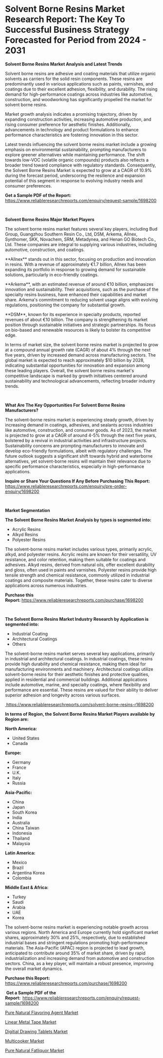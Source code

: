 <p><h1>Solvent Borne Resins Market Research Report: The Key To Successful Business Strategy Forecasted for Period from 2024 - 2031</h1></p><p><strong>Solvent Borne Resins Market Analysis and Latest Trends</strong></p>
<p><p>Solvent borne resins are adhesive and coating materials that utilize organic solvents as carriers for the solid resin components. These resins are predominantly used in various applications such as paints, varnishes, and coatings due to their excellent adhesion, flexibility, and durability. The rising demand for high-performance coatings across industries like automotive, construction, and woodworking has significantly propelled the market for solvent borne resins.</p><p>Market growth analysis indicates a promising trajectory, driven by expanding construction activities, increasing automotive production, and rising consumer preference for aesthetic finishes. Additionally, advancements in technology and product formulations to enhance performance characteristics are fostering innovation in this sector. </p><p>Latest trends influencing the solvent borne resins market include a growing emphasis on environmental sustainability, prompting manufacturers to explore greener alternatives while maintaining performance. The shift towards low-VOC (volatile organic compounds) products also reflects a broader trend toward compliance with regulatory standards. Consequently, the Solvent Borne Resins Market is expected to grow at a CAGR of 10.9% during the forecast period, underscoring the resilience and expansion potential of this segment in response to evolving industry needs and consumer preferences.</p></p>
<p><strong>Get a Sample PDF of the Report:&nbsp;</strong> <a href="https://www.reliableresearchreports.com/enquiry/request-sample/1698200?utm_campaign=28&utm_medium=2&utm_source=Github&utm_content=ia&utm_term=04102024&utm_id=solvent-borne-resins">https://www.reliableresearchreports.com/enquiry/request-sample/1698200</a></p>
<p>&nbsp;</p>
<p><strong>Solvent Borne Resins Major Market Players</strong></p>
<p><p>The solvent borne resins market features several key players, including Bud Group, Guangzhou Southern Resin Co., Ltd, DSM, Arkema, Allnex, Synthomer, SKK, Novachem, SRM, Metadynea, and Henan GO Biotech Co., Ltd. These companies are integral to supplying various industries, including automotive, construction, and coatings.</p><p>**Allnex** stands out in this sector, focusing on production and innovation in resins. With a revenue of approximately €1.7 billion, Allnex has been expanding its portfolio in response to growing demand for sustainable solutions, particularly in eco-friendly coatings.</p><p>**Arkema**, with an estimated revenue of around €10 billion, emphasizes innovation and sustainability. Their acquisitions, such as the purchase of the specialty resins business, have enhanced their capabilities and market share. Arkema's commitment to reducing solvent usage aligns with evolving regulations, positioning the company for substantial growth.</p><p>**DSM**, known for its experience in specialty products, reported revenues of about €10 billion. The company is strengthening its market position through sustainable initiatives and strategic partnerships. Its focus on bio-based and renewable resources is likely to bolster its competitive edge.</p><p>In terms of market size, the solvent borne resins market is projected to grow at a compound annual growth rate (CAGR) of about 4% through the next five years, driven by increased demand across manufacturing sectors. The global market is expected to reach approximately $10 billion by 2028, indicating substantial opportunities for innovation and expansion among these leading players. Overall, the solvent borne resins market's competitive landscape is marked by growth initiatives centered around sustainability and technological advancements, reflecting broader industry trends.</p></p>
<p>&nbsp;</p>
<p><strong>What Are The Key Opportunities For Solvent Borne Resins Manufacturers?</strong></p>
<p><p>The solvent-borne resins market is experiencing steady growth, driven by increasing demand in coatings, adhesives, and sealants across industries like automotive, construction, and consumer goods. As of 2023, the market is projected to grow at a CAGR of around 4-5% through the next five years, bolstered by a revival in industrial activities and infrastructure projects. Sustainability concerns are prompting manufacturers to innovate and develop eco-friendly formulations, albeit with regulatory challenges. The future outlook suggests a significant shift towards hybrid and waterborne alternatives, yet solvent-borne resins will maintain their relevance due to specific performance characteristics, especially in high-performance applications.</p></p>
<p><strong>Inquire or Share Your Questions If Any Before Purchasing This Report:</strong> <a href="https://www.reliableresearchreports.com/enquiry/pre-order-enquiry/1698200?utm_campaign=28&utm_medium=2&utm_source=Github&utm_content=ia&utm_term=04102024&utm_id=solvent-borne-resins">https://www.reliableresearchreports.com/enquiry/pre-order-enquiry/1698200</a></p>
<p>&nbsp;</p>
<p><strong>Market Segmentation</strong></p>
<p><strong>The Solvent Borne Resins Market Analysis by types is segmented into:</strong></p>
<p><ul><li>Acrylic Resins</li><li>Alkyd Resins</li><li>Polyester Resins</li></ul></p>
<p><p>The solvent-borne resins market includes various types, primarily acrylic, alkyd, and polyester resins. Acrylic resins are known for their versatility, UV resistance, and color retention, making them suitable for coatings and adhesives. Alkyd resins, derived from natural oils, offer excellent durability and gloss, often used in paints and varnishes. Polyester resins provide high tensile strength and chemical resistance, commonly utilized in industrial coatings and composite materials. Together, these resins cater to diverse applications across numerous industries.</p></p>
<p><strong>Purchase this Report:&nbsp;</strong><a href="https://www.reliableresearchreports.com/purchase/1698200?utm_campaign=28&utm_medium=2&utm_source=Github&utm_content=ia&utm_term=04102024&utm_id=solvent-borne-resins">https://www.reliableresearchreports.com/purchase/1698200</a></p>
<p>&nbsp;</p>
<p><strong>The Solvent Borne Resins Market Industry Research by Application is segmented into:</strong></p>
<p><ul><li>Industrial Coating</li><li>Architectural Coatings</li><li>Others</li></ul></p>
<p><p>The solvent-borne resins market serves several key applications, primarily in industrial and architectural coatings. In industrial coatings, these resins provide high durability and chemical resistance, making them ideal for manufacturing environments and machinery. Architectural coatings utilize solvent-borne resins for their aesthetic finishes and protective qualities, applied in residential and commercial buildings. Additional applications include automotive, marine, and specialty coatings, where flexibility and performance are essential. These resins are valued for their ability to deliver superior adhesion and longevity across various surfaces.</p></p>
<p><a href="https://www.reliableresearchreports.com/solvent-borne-resins-r1698200?utm_campaign=28&utm_medium=2&utm_source=Github&utm_content=ia&utm_term=04102024&utm_id=solvent-borne-resins">&nbsp;https://www.reliableresearchreports.com/solvent-borne-resins-r1698200</a></p>
<p><strong>In terms of Region, the Solvent Borne Resins Market Players available by Region are:</strong></p>
<p>
    <p> <strong> North America: </strong>
        <ul>
            <li>United States</li>
            <li>Canada</li>
        </ul>
        </p> 
    <p> <strong> Europe: </strong>
        <ul>
            <li>Germany</li>
            <li>France</li>
            <li>U.K.</li>
            <li>Italy</li>
            <li>Russia</li>
        </ul>
        </p> 
    <p> <strong> Asia-Pacific: </strong>
        <ul>
            <li>China</li>
            <li>Japan</li>
            <li>South Korea</li>
            <li>India</li>
            <li>Australia</li>
            <li>China Taiwan</li>
            <li>Indonesia</li>
            <li>Thailand</li>
            <li>Malaysia</li>
        </ul>
        </p> 
    <p> <strong> Latin America: </strong>
        <ul>
            <li>Mexico</li>
            <li>Brazil</li>
            <li>Argentina Korea</li>
            <li>Colombia</li>
        </ul>
        </p> 
    <p> <strong> Middle East & Africa: </strong>
        <ul>
            <li>Turkey</li>
            <li>Saudi</li>
            <li>Arabia</li>
            <li>UAE</li>
            <li>Korea</li>
        </ul>
    </p>
    </p>
<p><p>The solvent-borne resins market is experiencing notable growth across various regions. North America and Europe currently hold significant market shares, approximately 30% and 25%, respectively, due to established industrial bases and stringent regulations promoting high-performance materials. The Asia-Pacific (APAC) region is projected to lead growth, anticipated to contribute around 35% of market share, driven by rapid industrialization and increasing demand from automotive and construction sectors. China, as a key player, will maintain a robust presence, improving the overall market dynamics.</p></p>
<p><strong>Purchase this Report: </strong><a href="https://www.reliableresearchreports.com/purchase/1698200?utm_campaign=28&utm_medium=2&utm_source=Github&utm_content=ia&utm_term=04102024&utm_id=solvent-borne-resins">https://www.reliableresearchreports.com/purchase/1698200</a></p>
<p>&nbsp;<strong>Get a Sample PDF of the Report:&nbsp;&nbsp;</strong><a href="https://www.reliableresearchreports.com/enquiry/request-sample/1698200?utm_campaign=28&utm_medium=2&utm_source=Github&utm_content=ia&utm_term=04102024&utm_id=solvent-borne-resins">https://www.reliableresearchreports.com/enquiry/request-sample/1698200</a></p>
<p><strong></strong></p>
<p><p><a href="https://github.com/ShaheenRoz/Market-Research-Report-List-1/blob/main/pure-natural-flavoring-agent-market.md?utm_campaign=28&utm_medium=2&utm_source=Github&utm_content=ia&utm_term=04102024&utm_id=solvent-borne-resins">Pure Natural Flavoring Agent Market</a></p><p><a href="https://issuu.com/reportprime-2/docs/linear-metal-tape-market-size-2030._af9cfb52c6a8c6?utm_campaign=28&utm_medium=2&utm_source=Github&utm_content=ia&utm_term=04102024&utm_id=solvent-borne-resins">Linear Metal Tape Market</a></p><p><a href="https://issuu.com/reportprime-2/docs/digitial-drawing-tablets-market-siz_efef14a2751d19?utm_campaign=28&utm_medium=2&utm_source=Github&utm_content=ia&utm_term=04102024&utm_id=solvent-borne-resins">Digitial Drawing Tablets Market</a></p><p><a href="https://www.linkedin.com/pulse/multicooker-market-consolidation-impact-structure-2024-2031-qybbc?utm_campaign=28&utm_medium=2&utm_source=Github&utm_content=ia&utm_term=04102024&utm_id=solvent-borne-resins">Multicooker Market</a></p><p><a href="https://github.com/SanjidaMahmud81/Market-Research-Report-List-1/blob/main/pure-natural-fatliquor-market.md?utm_campaign=28&utm_medium=2&utm_source=Github&utm_content=ia&utm_term=04102024&utm_id=solvent-borne-resins">Pure Natural Fatliquor Market</a></p></p>